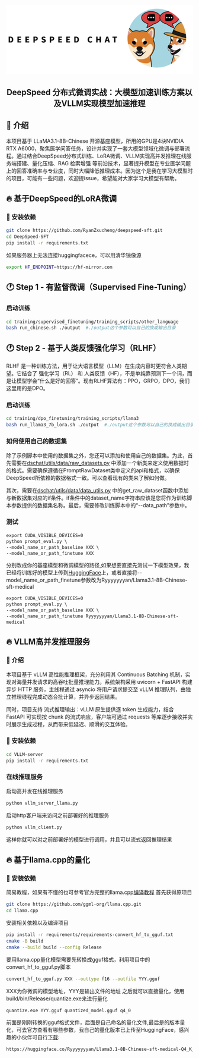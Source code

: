 <p align="center">

<img src="./DeepSpeed-SFT/assets/image/ds-shiba.png" alt="DeepSpeed Shiba Inu!"/>

</p>

<div align="center">

## DeepSpeed 分布式微调实战：大模型加速训练方案以及VLLM实现模型加速推理

</div>

## 🚀 介绍
本项目基于 LLaMA3.1-8B-Chinese 开源基座模型，所用的GPU是4块NVIDIA RTX A6000，聚焦医学问答任务，设计并实现了一套大模型领域化微调与部署流程。通过结合DeepSpeed分布式训练、LoRA微调、VLLM实现高并发推理在线服务端搭建、量化压缩、RAG 检索增强 等前沿技术，显著提升模型在专业医学问题上的回答准确率与专业度，同时大幅降低推理成本。因为这个是我在学习大模型时的项目，可能有一些问题，欢迎提issue，希望能对大家学习大模型有帮助。
## 🔥 基于DeepSpeed的LoRA微调

### 🐼 安装依赖
```bash
git clone https://github.com/RyanZxucheng/deepspeed-sft.git
cd DeepSpeed-SFT
pip install -r requirements.txt
```
如果服务器上无法连接huggingfacece，可以用清华镜像源
```bash
export HF_ENDPOINT=https://hf-mirror.com
```
## 🕐 Step 1 - 有监督微调（Supervised Fine-Tuning）
###  启动训练
```bash
cd training/supervised_finetuning/training_scripts/other_language
bash run_chinese.sh ./output  #./output这个参数可以自己的换成输出目录
```

## 🕐 Step 2 - 基于人类反馈强化学习（RLHF）
RLHF 是一种训练方法，用于让大语言模型（LLM）在生成内容时更符合人类期望。它结合了 强化学习（RL） 和 人类反馈（HF），不是单纯靠预测下一个词，而是让模型学会“什么是好的回答”。现有RLHF算法有：PPO，GRPO，DPO，我们这里用的是DPO。
###  启动训练
```bash
cd training/dpo_finetuning/training_scripts/llama3
bash run_llama3_7b_lora.sh ./output  #./output这个参数可以自己的换成输出目录
```

###  如何使用自己的数据集
除了示例脚本中使用的数据集之外，您还可以添加和使用自己的数据集。为此，首先需要在[dschat/utils/data/raw_datasets.py](https://github.com/RyanZxucheng/deepspeed-sft/blob/main/DeepSpeed-SFT/dschat/utils/data/raw_datasets.py) 中添加一个新类来定义使用数据时的格式。需要确保遵循在PromptRawDataset类中定义的api和格式，以确保DeepSpeed所依赖的数据格式一致。可以查看现有的类来了解如何做。

其次，需要在[dschat/utils/data/data_utils.py](https://github.com/RyanZxucheng/deepspeed-sft/blob/main/DeepSpeed-SFT/dschat/utils/data/data_utils.py)
中的get_raw_dataset函数中添加与新数据集对应的if条件。if条件中的dataset_name字符串应该是您将作为训练脚本参数提供的数据集名称。最后，需要修改训练脚本中的“--data_path”参数中。

###  测试

```
export CUDA_VISIBLE_DEVICES=0
python prompt_eval.py \
--model_name_or_path_baseline XXX \
--model_name_or_path_finetune XXX
```
分别改成你的基座模型和微调模型的路径,如果想要直接先测试一下模型效果，我已经将训练好的模型上传到[HuggingFace](https://huggingface.co/Ryyyyyyyan/Llama3.1-8B-Chinese-sft-medical)上，或者直接将--model_name_or_path_finetune参数改为Ryyyyyyyan/Llama3.1-8B-Chinese-sft-medical
```
export CUDA_VISIBLE_DEVICES=0
python prompt_eval.py \
--model_name_or_path_baseline XXX \
--model_name_or_path_finetune Ryyyyyyyan/Llama3.1-8B-Chinese-sft-medical
```
## 🔥 VLLM高并发推理服务
### 🚀 介绍
本项目基于 vLLM 高性能推理框架，充分利用其 Continuous Batching 机制，实现对海量并发请求的高吞吐批量推理能力。系统架构采用 uvicorn + FastAPI 构建异步 HTTP 服务，主线程通过 asyncio 将用户请求提交至 vLLM 推理队列，由独立推理线程完成动态合批计算，并异步返回结果。

同时，项目支持 流式推理输出：vLLM 原生提供逐 token 生成能力，结合 FastAPI 可实现按 chunk 的流式响应，客户端可通过 requests 等库逐步接收并实时展示生成过程，从而带来低延迟、顺滑的交互体验。
### 🐼 安装依赖
```bash
cd VLLM-server
pip install -r requirements.txt
```
###  在线推理服务
启动高并发在线推理服务
```bash
python vllm_server_llama.py
```
启动http客户端来访问之前部署好的推理服务
```bash
python vllm_client.py
```
这样你就可以对之前部署好的模型进行调用，并且可以流式返回推理结果
## 🔥 基于llama.cpp的量化
### 🐼 安装依赖
简易教程，如果有不懂的也可参考官方完整的llama.cpp[编译教程](https://github.com/ggml-org/llama.cpp/blob/master/docs/build.md)
首先获得原项目
```bash
git clone https://github.com/ggml-org/llama.cpp.git
cd llama.cpp
```
安装相关依赖以及编译项目
```bash
pip install -r requirements/requirements-convert_hf_to_gguf.txt
cmake -B build
cmake --build build --config Release
```
要用llama.cpp量化模型需要先转换成gguf格式，利用项目中的convert_hf_to_gguf.py脚本
```bash
convert_hf_to_gguf.py XXX --outtype f16 --outfile YYY.gguf
```
XXX为你微调的模型地址，YYY是输出文件的地址
之后就可以直接量化，使用 build/bin/Release/quantize.exe来进行量化
```bash
quantize.exe YYY.gguf quantized_model.gguf q4_0
```
前面是刚刚转换的gguf格式文件，后面是自己命名的量化文件,最后是的版本量化，可去官方查看有哪些参数，我自己的量化版本已上传至HuggingFace，感兴趣的小伙伴可自行[下载](https://huggingface.co/Ryyyyyyyan/Llama3.1-8B-Chinese-sft-medical-Q4_K_M-GGUF):
```bash
https://huggingface.co/Ryyyyyyyan/Llama3.1-8B-Chinese-sft-medical-Q4_K_M-GGUF
```



